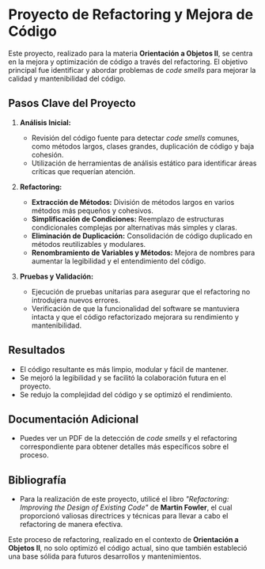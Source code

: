 # Proyecto de Refactoring y Mejora de Código

Este proyecto, realizado para la materia **Orientación a Objetos II**, se centra en la mejora y optimización de código a través del refactoring. El objetivo principal fue identificar y abordar problemas de *code smells* para mejorar la calidad y mantenibilidad del código.

## Pasos Clave del Proyecto

1. **Análisis Inicial:**
   - Revisión del código fuente para detectar *code smells* comunes, como métodos largos, clases grandes, duplicación de código y baja cohesión.
   - Utilización de herramientas de análisis estático para identificar áreas críticas que requerían atención.

2. **Refactoring:**
   - **Extracción de Métodos:** División de métodos largos en varios métodos más pequeños y cohesivos.
   - **Simplificación de Condiciones:** Reemplazo de estructuras condicionales complejas por alternativas más simples y claras.
   - **Eliminación de Duplicación:** Consolidación de código duplicado en métodos reutilizables y modulares.
   - **Renombramiento de Variables y Métodos:** Mejora de nombres para aumentar la legibilidad y el entendimiento del código.

3. **Pruebas y Validación:**
   - Ejecución de pruebas unitarias para asegurar que el refactoring no introdujera nuevos errores.
   - Verificación de que la funcionalidad del software se mantuviera intacta y que el código refactorizado mejorara su rendimiento y mantenibilidad.

## Resultados

- El código resultante es más limpio, modular y fácil de mantener.
- Se mejoró la legibilidad y se facilitó la colaboración futura en el proyecto.
- Se redujo la complejidad del código y se optimizó el rendimiento.

## Documentación Adicional

- Puedes ver un PDF de la detección de *code smells* y el refactoring correspondiente para obtener detalles más específicos sobre el proceso.

## Bibliografía

- Para la realización de este proyecto, utilicé el libro *"Refactoring: Improving the Design of Existing Code"* de **Martin Fowler**, el cual proporcionó valiosas directrices y técnicas para llevar a cabo el refactoring de manera efectiva.

Este proceso de refactoring, realizado en el contexto de **Orientación a Objetos II**, no solo optimizó el código actual, sino que también estableció una base sólida para futuros desarrollos y mantenimientos.

